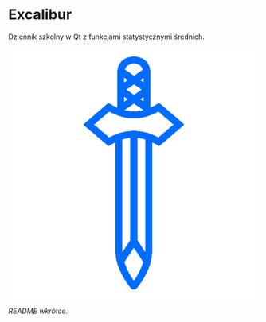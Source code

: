 # Excalibur
Dziennik szkolny w Qt z funkcjami statystycznymi średnich.

<p align="center">
    <img src="logo.png" alt="excalibur-logo">
</p>

*README wkrótce.*